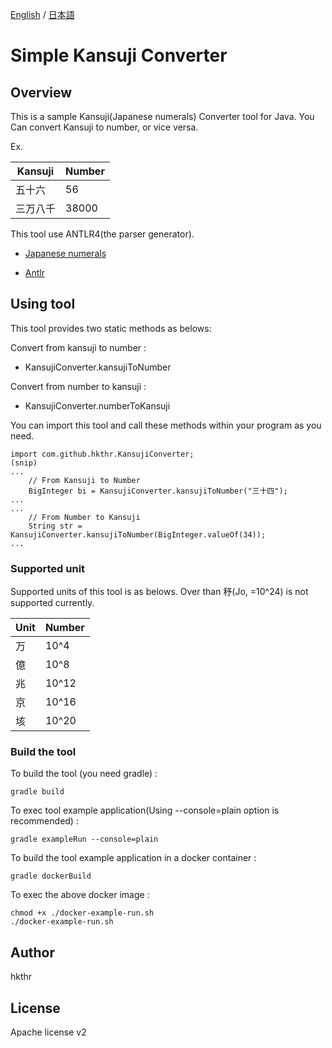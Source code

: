 [English](https://github.com/hkthr/kansuji-converter/) / [日本語](README.ja.md)

# Simple Kansuji Converter

## Overview
This is a sample Kansuji(Japanese numerals) Converter tool for Java. You Can convert Kansuji to number, or vice versa.

Ex.

Kansuji  | Number
------------- | -------------
五十六  | 56
三万八千  | 38000

This tool use ANTLR4(the parser generator).

- [Japanese numerals](https://en.wikipedia.org/wiki/Japanese_numerals)

- [Antlr](https://www.antlr.org/)

## Using tool

This tool provides two static methods as belows:

Convert from kansuji to number :
- KansujiConverter.kansujiToNumber

Convert from number to kansuji :
- KansujiConverter.numberToKansuji

You can import this tool and call these methods within your program as you need.

```
import com.github.hkthr.KansujiConverter;
(snip)
...
    // From Kansuji to Number
    BigInteger bi = KansujiConverter.kansujiToNumber("三十四");
...
...
    // From Number to Kansuji
    String str = KansujiConverter.kansujiToNumber(BigInteger.valueOf(34));
...
```

### Supported unit
Supported units of this tool is as belows. Over than 𥝱(Jo, =10^24) is not supported currently.

Unit  | Number
------------- | -------------
万  | 10^4
億  | 10^8
兆  | 10^12
京  | 10^16
垓  | 10^20

### Build the tool
To build the tool (you need gradle) :

```
gradle build
```

To exec tool example application(Using --console=plain option is recommended) :

```
gradle exampleRun --console=plain
```

To build the tool example application in a docker container :
```
gradle dockerBuild
```

To exec the above docker image :
```
chmod +x ./docker-example-run.sh
./docker-example-run.sh
```

## Author
hkthr

## License
Apache license v2
